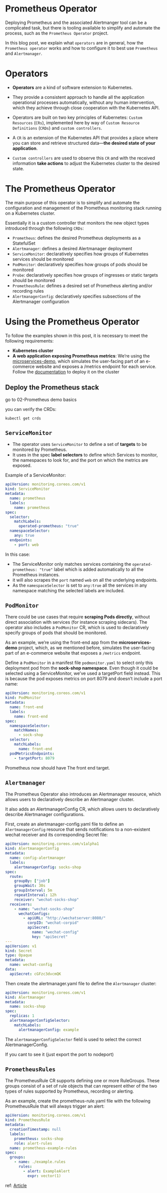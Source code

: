 # Prometheus Operator

Deploying Prometheus and the associated Alertmanger tool can be a complicated task, but there is tooling available to simplify and automate the process, such as the `Prometheus Operator` project.

In this blog post, we explain what `operators` are in general, how the `Prometheus operator` works and how to configure it to best use `Prometheus` and `Alertmanager`.

# Operators

- **Operators** are a kind of software extension to Kubernetes.
- They provide a consistent approach to handle all the application operational processes automatically, without any human intervention, which they achieve through close cooperation with the Kubernetes API.

- Operators are built on two key principles of Kubernetes: `Custom Resources` (`CRs`), implemented here by way of `Custom Resource Definitions` (`CRDs`) and `custom controllers`.

- A `CR` is an extension of the Kubernetes API that provides a place where you can store and retrieve structured data—**the desired state of your application**.

- `Custom controllers` are used to observe this `CR` and with the received information **take actions** to adjust the Kubernetes cluster to the desired state.

# The Prometheus Operator

The main purpose of this operator is to simplify and automate the configuration and management of the Prometheus monitoring stack running on a Kubernetes cluster.

Essentially it is a custom controller that monitors the new object types introduced through the following `CRDs`:

- `Prometheus`: defines the desired Prometheus deployments as a StatefulSet
- `Alertmanager`: defines a desired Alertmanager deployment
- `ServiceMonitor`: declaratively specifies how groups of Kubernetes services should be monitored
- `PodMonitor`: declaratively specifies how groups of pods should be monitored
- `Probe`: declaratively specifies how groups of ingresses or static targets should be monitored
- `PrometheusRule`: defines a desired set of Prometheus alerting and/or recording rules
- `AlertmanagerConfig`: declaratively specifies subsections of the Alertmanager configuration

# Using the Prometheus Operator

To follow the examples shown in this post, it is necessary to meet the following requirements:

- **Kubernetes cluster**
- **A web application exposing Prometheus metrics**: We’re using the [microservices-demo](https://github.com/microservices-demo), which simulates the user-facing part of an e-commerce website and exposes a /metrics endpoint for each service. Follow the [documentation](https://microservices-demo.github.io/deployment/kubernetes-start.html) to deploy it on the cluster

## Deploy the Prometheus stack

go to 02-Prometheus demo basics

you can verify the CRDs:

`kubectl get crds`

## `ServiceMonitor`

- The operator uses `ServiceMonitor` to define a set of **targets** to be monitored by Prometheus.
- It uses in the spec **label selectors** to define which Services to monitor, the namespaces to look for, and the port on which the metrics are exposed.

Example of a ServiceMonitor:

```yaml
apiVersion: monitoring.coreos.com/v1
kind: ServiceMonitor
metadata:
  name: prometheus
  labels:
    name: prometheus
spec:
  selector:
    matchLabels:
      operated-prometheus: "true"
  namespaceSelector:
    any: true
  endpoints:
    - port: web
```

In this case:

- The ServiceMonitor only matches services containing the `operated-prometheus: "true"` label which is added automatically to all the Prometheus instances.
- it will also scrapes the `port` named `web` on all the underlying endpoints.
- As the `namespaceSelector` is set to `any:true` all the services in any namespace matching the selected labels are included.

## `PodMonitor`

There could be use cases that require **scraping Pods directly**, without direct association with services (for instance scraping sidecars). The operator also includes a `PodMonitor` CR, which is used to declaratively specify groups of pods that should be monitored.

As an example, we’re using the front-end app from the **microservices-demo** project, which, as we mentioned before, simulates the user-facing part of an e-commerce website that exposes a `/metrics` endpoint.

Define a `PodMonitor` in a manifest file `podmonitor.yaml` to select only this deployment pod from the **sock-shop namespace**. Even though it could be selected using a ServiceMonitor, we’ve used a targetPort field instead. This is because the pod exposes metrics on port 8079 and doesn’t include a port name:

```yaml
apiVersion: monitoring.coreos.com/v1
kind: PodMonitor
metadata:
  name: front-end
  labels:
    name: front-end
spec:
  namespaceSelector:
    matchNames:
      - sock-shop
  selector:
    matchLabels:
      name: front-end
  podMetricsEndpoints:
    - targetPort: 8079
```

Prometheus now should have The front end target.

## `Alertmanager`

The Prometheus Operator also introduces an Alertmanager resource, which allows users to declaratively describe an Alertmanager cluster.

It also adds an AlertmanagerConfig CR, which allows users to declaratively describe Alertmanager configurations.

First, create an alertmanager-config.yaml file to define an `AlertmanagerConfig` resource that sends notifications to a non-existent wechat receiver and its corresponding Secret file:

```yaml
apiVersion: monitoring.coreos.com/v1alpha1
kind: AlertmanagerConfig
metadata:
  name: config-alertmanager
  labels:
    alertmanagerConfig: socks-shop
spec:
  route:
    groupBy: ["job"]
    groupWait: 30s
    groupInterval: 5m
    repeatInterval: 12h
    receiver: "wechat-socks-shop"
  receivers:
    - name: "wechat-socks-shop"
      wechatConfigs:
        - apiURL: "http://wechatserver:8080/"
          corpID: "wechat-corpid"
          apiSecret:
            name: "wechat-config"
            key: "apiSecret"
---
apiVersion: v1
kind: Secret
type: Opaque
metadata:
  name: wechat-config
data:
  apiSecret: cGFzc3dvcmQK
```

Then create the alertmanager.yaml file to define the `Alertmanager` cluster:

```yaml
apiVersion: monitoring.coreos.com/v1
kind: Alertmanager
metadata:
  name: socks-shop
spec:
  replicas: 1
  alertmanagerConfigSelector:
    matchLabels:
      alertmanagerConfig: example
```

The `alertmanagerConfigSelector` field is used to select the correct AlertmanagerConfig.

If you cant to see it (just export the port to nodeport)

## `PrometheusRules`

The PrometheusRule CR supports defining one or more RuleGroups. These groups consist of a set of rule objects that can represent either of the two types of rules supported by Prometheus, recording or alerting.

As an example, create the prometheus-rule.yaml file with the following PrometheusRule that will always trigger an alert:

```yaml
apiVersion: monitoring.coreos.com/v1
kind: PrometheusRule
metadata:
  creationTimestamp: null
  labels:
    prometheus: socks-shop
    role: alert-rules
  name: prometheus-example-rules
spec:
  groups:
    - name: ./example.rules
      rules:
        - alert: ExampleAlert
          expr: vector(1)
```

ref: [Article](https://blog.container-solutions.com/prometheus-operator-beginners-guide)
